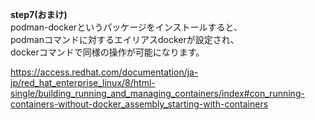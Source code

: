 **step7(おまけ)**  
podman-dockerというパッケージをインストールすると、  
podmanコマンドに対するエイリアスdockerが設定され、  
dockerコマンドで同様の操作が可能になります。  
  
https://access.redhat.com/documentation/ja-jp/red_hat_enterprise_linux/8/html-single/building_running_and_managing_containers/index#con_running-containers-without-docker_assembly_starting-with-containers  
